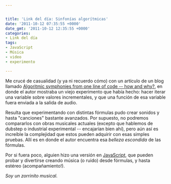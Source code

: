 ```yaml
---


title: 'Link del día: Sinfonías algorítmicas'
date: '2011-10-12 07:35:55 +0000'
date_gmt: '2011-10-12 12:35:55 +0000'
categories:
- Link del día
tags:
- JavaScript
- Música
- video
- experimento

---
```



Me crucé de casualidad (y ya ni recuerdo cómo) con un artículo de un blog llamado [Algoritmic symphonies from one line of code -- how and why?](http://countercomplex.blogspot.com/2011/10/algorithmic-symphonies-from-one-line-of.html), en donde el autor mostraba un viejo experimento que había hecho: hacer iterar una variable sobre valores incrementales, y que una función de esa variable fuera enviada a la salida de audio.

Resulta que experimentando con distintas fórmulas pudo crear sonidos y hasta "canciones" bastante avanzados. Por supuesto, no podremos compararlos con obras musicales actuales (excepto que hablemos de dubstep o industrial experimental -- encajarían bien ahí), pero aún así es increíble la complejidad que estos pueden adquirir con esas simples pruebas. Allí es en donde el autor encuentra esa _belleza escondida_ de las fórmulas.

Por si fuera poco, alguien hizo una versión en  [JavaScript](http://wurstcaptures.untergrund.net/music/), que pueden probar y divertirse creando música (o ruido) desde fórmulas, y hasta estéreo (acompañamiento!).

_Soy un zorrinito musical._

